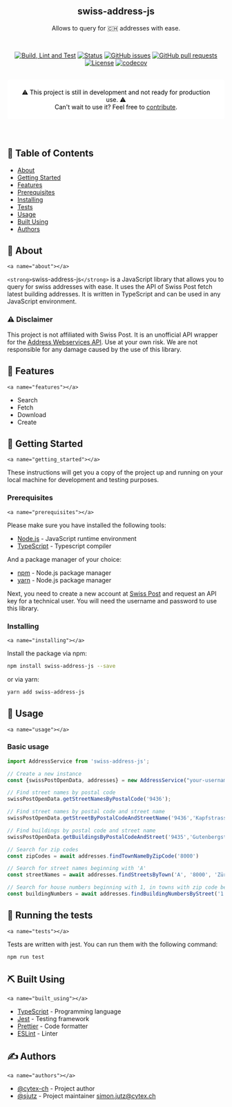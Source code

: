 <h2 align="center">swiss-address-js</h3>
<p align="center">
Allows to query for 🇨🇭 addresses with ease.
</p>

<br/>

<div align="center">

[![Build, Lint and Test](https://github.com/cytex-ch/swiss-address-js/actions/workflows/build-and-test.yml/badge.svg)](https://github.com/cytex-ch/swiss-address-js/actions/workflows/build-and-test.yml)
[![Status](https://img.shields.io/badge/status-active-success.svg)]()
[![GitHub issues](https://img.shields.io/github/issues/cytex-ch/swiss-address-js)]()
[![GitHub pull requests](https://img.shields.io/github/issues-pr/cytex-ch/swiss-address-js)]()
[![License](https://img.shields.io/badge/license-MIT-blue.svg)](/LICENSE)
[![codecov](https://codecov.io/gh/cytex-ch/swiss-address-js/graph/badge.svg?token=P7TXWCFFB5)](https://codecov.io/gh/cytex-ch/swiss-address-js)

</div>

<br/>

<div align="center" style="margin-bottom: 20px; background-color: #FFF; border-radius: 5px; padding: 20px; color: #000;">
        ⚠️ This project is still in development and not ready for production use. ⚠️<br/>
        Can't wait to use it? Feel free to
        <a href="#authors">contribute</a>.
</div>

<br/>

## 📝 Table of Contents

- [About](#about)
- [Getting Started](#getting_started)
- [Features](#features)
- [Prerequisites](#prerequisites)
- [Installing](#installing)
- [Tests](#tests)
- [Usage](#usage)
- [Built Using](#built_using)
- [Authors](#authors)

## 🧐 About

`<a name="about"></a>`

`<strong>`swiss-address-js`</strong>` is a JavaScript library that allows you to query for swiss addresses with ease. It uses the API of Swiss Post fetch latest building addresses. It is written in TypeScript and can be used in any JavaScript environment.

### ⚠️ Disclaimer

This project is not affiliated with Swiss Post. It is an unofficial API wrapper for the [Address Webservices API](https://developer.post.ch/en/address-web-services-rest). Use at your own risk. We are not responsible for any damage caused by the use of this library.

## 🏁 Features

`<a name="features"></a>`

- Search
- Fetch
- Download
- Create

## 🏁 Getting Started

`<a name="getting_started"></a>`

These instructions will get you a copy of the project up and running on your local machine for development and testing purposes.

### Prerequisites

`<a name="prerequisites"></a>`

Please make sure you have installed the following tools:

- [Node.js](https://nodejs.org/en/) - JavaScript runtime environment
- [TypeScript](https://www.typescriptlang.org/) - Typescript compiler

And a package manager of your choice:

- [npm](https://www.npmjs.com/) - Node.js package manager
- [yarn](https://yarnpkg.com/) - Node.js package manager

Next, you need to create a new account at [Swiss Post](https://developer.post.ch/en/address-web-services-rest) and request an API key for a technical user. You will need the username and password to use this library.

### Installing

`<a name="installing"></a>`

Install the package via npm:

```bash
npm install swiss-address-js --save
```

or via yarn:

```bash
yarn add swiss-address-js
```

## 🎈 Usage

`<a name="usage"></a>`

### Basic usage

```typescript
import AddressService from 'swiss-address-js';

// Create a new instance
const {swissPostOpenData, addresses} = new AddressService("your-username', 'your-password');

// Find street names by postal code
swissPostOpenData.getStreetNamesByPostalCode('9436');

// Find street names by postal code and street name
swissPostOpenData.getStreetByPostalCodeAndStreetName('9436','Kapfstrasse');

// Find buildings by postal code and street name
swissPostOpenData.getBuildingsByPostalCodeAndStreet('9435','Gutenbergstrasse');

// Search for zip codes 
const zipCodes = await addresses.findTownNameByZipCode('8000')

// Search for street names beginning with 'A'
const streetNames = await addresses.findStreetsByTown('A', '8000', 'Zürich')

// Search for house numbers beginning with 1, in towns with zip code beginning with "80" and name "Zürich" lying in a street called "Alte Landstrasse"
const buildingNumbers = await addresses.findBuildingNumbersByStreet('1', '80', 'Zürich', 'Alte Landstrasse')
```

## 🔧 Running the tests

`<a name="tests"></a>`

Tests are written with jest. You can run them with the following command:

```bash
npm run test
```

## ⛏️ Built Using

`<a name="built_using"></a>`

- [TypeScript](https://www.typescriptlang.org/) - Programming language
- [Jest](https://jestjs.io/) - Testing framework
- [Prettier](https://prettier.io/) - Code formatter
- [ESLint](https://eslint.org/) - Linter

## ✍️ Authors

`<a name="authors"></a>`

- [@cytex-ch](https://github.com/cytex-ch) - Project author
- [@sjutz](https://github.com/sjutz) - Project maintainer <simon.jutz@cytex.ch>

